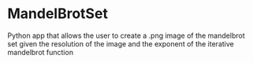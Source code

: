 # MandelBrotSet
Python app that allows the user to create a .png image of the mandelbrot set given the resolution of the image and the exponent of the iterative mandelbrot function
